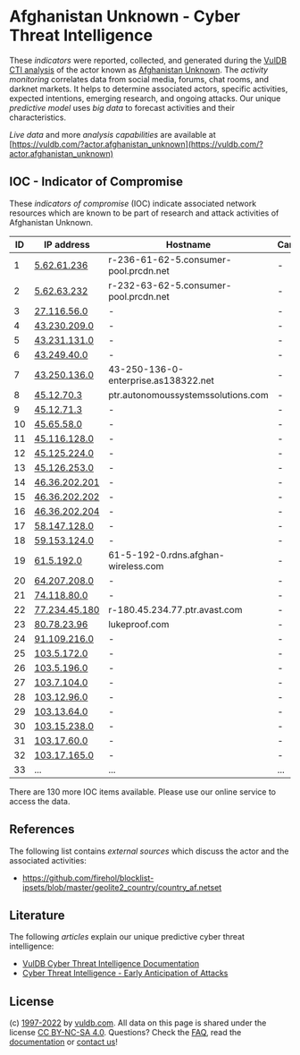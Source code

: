 # Afghanistan Unknown - Cyber Threat Intelligence

These _indicators_ were reported, collected, and generated during the [VulDB CTI analysis](https://vuldb.com/?kb.cti) of the actor known as [Afghanistan Unknown](https://vuldb.com/?actor.afghanistan_unknown). The _activity monitoring_ correlates data from social media, forums, chat rooms, and darknet markets. It helps to determine associated actors, specific activities, expected intentions, emerging research, and ongoing attacks. Our unique _predictive model_ uses _big data_ to forecast activities and their characteristics.

_Live data_ and more _analysis capabilities_ are available at [https://vuldb.com/?actor.afghanistan_unknown](https://vuldb.com/?actor.afghanistan_unknown)

## IOC - Indicator of Compromise

These _indicators of compromise_ (IOC) indicate associated network resources which are known to be part of research and attack activities of Afghanistan Unknown.

ID | IP address | Hostname | Campaign | Confidence
-- | ---------- | -------- | -------- | ----------
1 | [5.62.61.236](https://vuldb.com/?ip.5.62.61.236) | r-236-61-62-5.consumer-pool.prcdn.net | - | High
2 | [5.62.63.232](https://vuldb.com/?ip.5.62.63.232) | r-232-63-62-5.consumer-pool.prcdn.net | - | High
3 | [27.116.56.0](https://vuldb.com/?ip.27.116.56.0) | - | - | High
4 | [43.230.209.0](https://vuldb.com/?ip.43.230.209.0) | - | - | High
5 | [43.231.131.0](https://vuldb.com/?ip.43.231.131.0) | - | - | High
6 | [43.249.40.0](https://vuldb.com/?ip.43.249.40.0) | - | - | High
7 | [43.250.136.0](https://vuldb.com/?ip.43.250.136.0) | 43-250-136-0-enterprise.as138322.net | - | High
8 | [45.12.70.3](https://vuldb.com/?ip.45.12.70.3) | ptr.autonomoussystemssolutions.com | - | High
9 | [45.12.71.3](https://vuldb.com/?ip.45.12.71.3) | - | - | High
10 | [45.65.58.0](https://vuldb.com/?ip.45.65.58.0) | - | - | High
11 | [45.116.128.0](https://vuldb.com/?ip.45.116.128.0) | - | - | High
12 | [45.125.224.0](https://vuldb.com/?ip.45.125.224.0) | - | - | High
13 | [45.126.253.0](https://vuldb.com/?ip.45.126.253.0) | - | - | High
14 | [46.36.202.201](https://vuldb.com/?ip.46.36.202.201) | - | - | High
15 | [46.36.202.202](https://vuldb.com/?ip.46.36.202.202) | - | - | High
16 | [46.36.202.204](https://vuldb.com/?ip.46.36.202.204) | - | - | High
17 | [58.147.128.0](https://vuldb.com/?ip.58.147.128.0) | - | - | High
18 | [59.153.124.0](https://vuldb.com/?ip.59.153.124.0) | - | - | High
19 | [61.5.192.0](https://vuldb.com/?ip.61.5.192.0) | 61-5-192-0.rdns.afghan-wireless.com | - | High
20 | [64.207.208.0](https://vuldb.com/?ip.64.207.208.0) | - | - | High
21 | [74.118.80.0](https://vuldb.com/?ip.74.118.80.0) | - | - | High
22 | [77.234.45.180](https://vuldb.com/?ip.77.234.45.180) | r-180.45.234.77.ptr.avast.com | - | High
23 | [80.78.23.96](https://vuldb.com/?ip.80.78.23.96) | lukeproof.com | - | High
24 | [91.109.216.0](https://vuldb.com/?ip.91.109.216.0) | - | - | High
25 | [103.5.172.0](https://vuldb.com/?ip.103.5.172.0) | - | - | High
26 | [103.5.196.0](https://vuldb.com/?ip.103.5.196.0) | - | - | High
27 | [103.7.104.0](https://vuldb.com/?ip.103.7.104.0) | - | - | High
28 | [103.12.96.0](https://vuldb.com/?ip.103.12.96.0) | - | - | High
29 | [103.13.64.0](https://vuldb.com/?ip.103.13.64.0) | - | - | High
30 | [103.15.238.0](https://vuldb.com/?ip.103.15.238.0) | - | - | High
31 | [103.17.60.0](https://vuldb.com/?ip.103.17.60.0) | - | - | High
32 | [103.17.165.0](https://vuldb.com/?ip.103.17.165.0) | - | - | High
33 | ... | ... | ... | ...

There are 130 more IOC items available. Please use our online service to access the data.

## References

The following list contains _external sources_ which discuss the actor and the associated activities:

* https://github.com/firehol/blocklist-ipsets/blob/master/geolite2_country/country_af.netset

## Literature

The following _articles_ explain our unique predictive cyber threat intelligence:

* [VulDB Cyber Threat Intelligence Documentation](https://vuldb.com/?kb.cti)
* [Cyber Threat Intelligence - Early Anticipation of Attacks](https://www.scip.ch/en/?labs.20201022)

## License

(c) [1997-2022](https://vuldb.com/?kb.changelog) by [vuldb.com](https://vuldb.com/?kb.about). All data on this page is shared under the license [CC BY-NC-SA 4.0](https://creativecommons.org/licenses/by-nc-sa/4.0/). Questions? Check the [FAQ](https://vuldb.com/?kb.faq), read the [documentation](https://vuldb.com/?kb) or [contact us](https://vuldb.com/?contact)!
